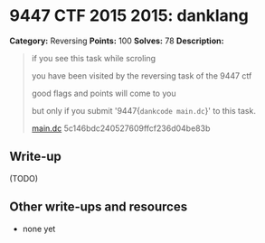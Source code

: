 # 9447 CTF 2015 2015: danklang

**Category:** Reversing
**Points:** 100
**Solves:** 78
**Description:**

>  if you see this task while scroling
> 
>  you have been visited by the reversing task of the 9447 ctf
> 
>  good flags and points will come to you
> 
>  but only if you submit '9447{`dankcode main.dc`}' to this task.
> 
> [main.dc](./main-5c146bdc240527609ffcf236d04be83b.dc)  5c146bdc240527609ffcf236d04be83b


## Write-up

(TODO)

## Other write-ups and resources

* none yet
